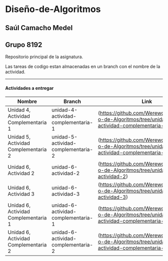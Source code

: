# Diseño-de-Algoritmos

## Saúl Camacho Medel

## Grupo 8192

Repositorio principal de la asignatura.

Las tareas de codigo estan almacenadas en un branch con el nombre de la actividad.

---

#### Actividades a entregar

| Nombre | Branch | Link |
| --- | --- | --- |
| Unidad 4, Actividad Complementaria 1 | unidad-4-actividad-complementaria-1 | (https://github.com/Werewolf1200/Dise-o-de-Algoritmos/tree/unidad-4-actividad-complementaria-1) |
| Unidad 5, Actividad Complementaria 2 | unidad-5-actividad-complementaria-2 | (https://github.com/Werewolf1200/Dise-o-de-Algoritmos/tree/unidad-5-actividad-complementaria-2) |
| Unidad 6, Actividad 2 | unidad-6-actividad-2 | (https://github.com/Werewolf1200/Dise-o-de-Algoritmos/tree/unidad-6-actividad-2) |
| Unidad 6, Actividad 3 | unidad-6-actividad-3 | (https://github.com/Werewolf1200/Dise-o-de-Algoritmos/tree/unidad-6-actividad-3) |
| Unidad 6, Actividad Complementaria 1 | unidad-6-actividad-complementaria-1 | (https://github.com/Werewolf1200/Dise-o-de-Algoritmos/tree/unidad-6-actividad-complementaria-1) |
| Unidad 6, Actividad Complementaria 2 | unidad-6-actividad-complementaria-2 | (https://github.com/Werewolf1200/Dise-o-de-Algoritmos/tree/unidad-6-actividad-complementaria-2) |
